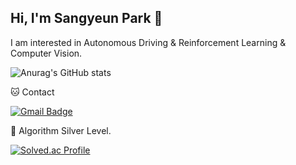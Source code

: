 ## Hi, I'm Sangyeun Park 👋

I am interested in Autonomous Driving & Reinforcement Learning & Computer Vision.


![Anurag's GitHub stats](https://github-readme-stats.vercel.app/api?username=sangyeun003&show_icons=true&theme=radical)



🐱 Contact

[![Gmail Badge](https://img.shields.io/badge/Gmail-d14836?style=flat-square&logo=Gmail&logoColor=white&link=mailto:sangyeun003@gmail.com)](sangyeun003@gmail.com)




🏅 Algorithm Silver Level. 

[![Solved.ac Profile](http://mazassumnida.wtf/api/v2/generate_badge?boj=psypark003)](https://solved.ac/psypark003/)  
